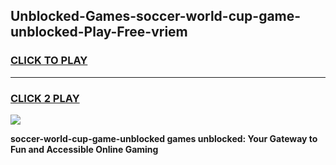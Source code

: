 
## Unblocked-Games-soccer-world-cup-game-unblocked-Play-Free-vriem
<h3>
<a href="https://premium76.site?title=soccer-world-cup-game-unblocked&ref=09A">CLICK TO PLAY</a></h3>
<hr>

<h3>
<a href="https://premium76.site?title=soccer-world-cup-game-unblocked&ref=09A">CLICK 2 PLAY</a>
  
</h3>

<a href="https://premium76.site?title=soccer-world-cup-game-unblocked&ref=09A"><img src="https://clearcache.store/games.png"></a>


**soccer-world-cup-game-unblocked games unblocked: Your Gateway to Fun and Accessible Online Gaming**
